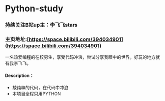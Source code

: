 # Python-study
### 持续关注B站up主：李飞飞stars
### 主页地址:[https://space.bilibili.com/394034901](https://space.bilibili.com/394034901)
一名热爱编程的在校男生，享受代码冲浪，尝试分享我眼中的世界，好玩的地方就有我李飞飞。
#### Description：
+ 敲纯粹的代码，在代码中冲浪 
+ 本项目全程只用PYTHON


